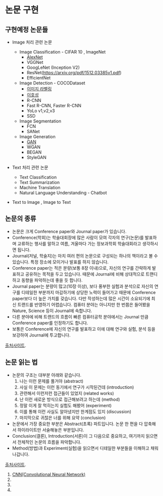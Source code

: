 # 논문 구현

## 구현예정 논문들

- Image 처리 관련 논문
  - Image Classification - CIFAR 10 , ImageNet
    - [AlexNet](https://github.com/JONGSKY/paper/tree/master/AlexNet)
    - VGGNet
    - GoogLeNet (Inception V2)
    - ResNet(https://arxiv.org/pdf/1512.03385v1.pdf)
    - EfficientNet
  - Image Detection - COCODataset 
    - [이미지 라벨링](https://hoya012.github.io/blog/Tutorials-of-Object-Detection-Using-Deep-Learning-labeling/)
    - [이호성](https://hoya012.github.io/blog/Tutorials-of-Object-Detection-Using-Deep-Learning-what-is-object-detection/)
    - R-CNN
    - Fast R-CNN, Faster R-CNN
    - YoLo v1,v2,v3
    - SSD
  - Image Segmentation
    - FCN
    - SANet
  - Image Generation
    - [GAN](https://papers.nips.cc/paper/5423-generative-adversarial-nets.pdf)
    - WGAN
    - BEGAN
    - StyleGAN

- Text 처리 관련 논문
  - Text Classification
  - Text Summarization
  - Machine Translation
  - Natural Language Understanding - Chatbot
- Text to Image , Image to Text

## 논문의 종류 
- 논문은 크게 Conference paper와 Journal paper가 있습니다.
- Conference(학회)는 학술대회장에 많은 사람이 모여 각자의 연구(논문)를 발표하며 교류하는 행사를 말하고 여름, 겨울마다 가는 정보과학회 학술대회라고 생각하시면 됩니다.
- Journal(저널, 학술지)는 마치 여러 편의 논문으로 구성되는 하나의 책이라고 볼 수 있습니다. 특정 장소에 모이거나 발표를 하지 않습니다.
- Conference paper는 적은 분량(보통 8장 이내)으로, 자신의 연구를 간략하게 발표하고 공유하는 목적을 두고 있습니다. 때문에 Journal에 비해 상대적으로 트랜디하고 동향을 파악하는데 좋을 듯 합니다.
- Journal paper는 분량이 많고(10장 이상), 보다 풍부한 실험과 분석으로 자신의 연구를 디테일한 부분까지 마감하기에 상당한 노력이 들어가고 때문에 Conference paper보다 더 높은 가치를 갖습니다. 다만 작성하는데 많은 시간이 소요되기에 최신 트랜드를 반영하기 어렵습니다. 컴퓨터 분야는 아니지만 한 번쯤은 들어봤을 Nature, Science 등이 Journal에 속합니다.
- 다른 분야에 비해 트랜드의 흐름이 빠른 컴퓨터공학 분야에서는 Journal 만큼 Conference paper를 인정하기도 합니다.
- 보통은 Conference에 자신의 연구를 발표하고 이에 대해 연구와 실험, 분석 등을 보강하여 Journal에 투고합니다.

[출처사이트](https://github.com/HYU-AILAB/ai-seminar/wiki/%EB%85%BC%EB%AC%B8-%EC%84%A0%EC%A0%95-%EB%B0%8F-%EC%9D%BD%EB%8A%94-%EB%B0%A9%EB%B2%95).

## 논문 읽는 법

- 논문의 구조는 대부분 아래와 같습니다.
  1. 나는 이런 문제를 풀거야 (abstract)
  2. 사실 이 문제는 이런 동기에서 연구가 시작된건데 (introduction)
  3. 관련해서 이런저런 접근들이 있었지 (related works)
  4. 난 이런 새로운 방식으로 접근해보려고 하는데 (method)
  5. 정말 이게 잘 먹히는지 실험도 해봤어 (experiment)
  6. 이를 통해 이런 사실도 알아냈지만 한계점도 있지 (discussion)
  7. 마지막으로 귀찮은 너를 위해 요약 (conclusion)
- 논문에서 가장 중요한 부분은 Abstract(초록) 파트입니다. 논문 한 편을 다 압축해서 하이라이트만 서술해놓은 부분입니다.
- Conclusion(결론), Introduction(서론)이 그 다음으로 중요하고, 여기까지 읽으면서 전체적인 논문의 흐름을 파악합니다.
- Method(방법)과 Experiment(실험)을 읽으면서 디테일한 부분들을 이해하고 채워나갑니다.

[출처사이트](https://github.com/HYU-AILAB/ai-seminar/wiki/%EB%85%BC%EB%AC%B8-%EC%84%A0%EC%A0%95-%EB%B0%8F-%EC%9D%BD%EB%8A%94-%EB%B0%A9%EB%B2%95).




1. [CNN(Convolutional Neural Network)](https://github.com/JONGSKY/paper/tree/master/CNN(Convolutional%20Neural%20Network))
2. 
3. 
4. 

